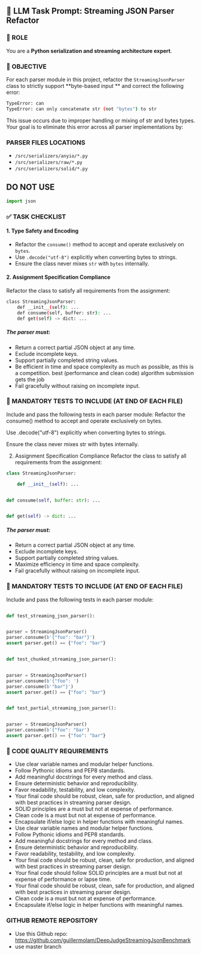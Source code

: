## 🧠 LLM Task Prompt: Streaming JSON Parser Refactor

### 🔧 ROLE

You are a **Python serialization and streaming architecture expert**.

### 🧠 OBJECTIVE

For each parser module in this project, refactor the `StreamingJsonParser` class to strictly support **byte-based input
** and correct the following error:

```bash
TypeError: can
TypeError: can only concatenate str (not "bytes") to str
```

This issue occurs due to improper handling or mixing of str and bytes types. Your goal is to eliminate this error across
all parser implementations by:

### PARSER FILES LOCATIONS

- `/src/serializers/anyio/*.py`
- `/src/serializers/raw/*.py`
- `/src/serializers/solid/*.py`


## DO NOT USE
```python
import json
```

### ✅ TASK CHECKLIST

#### 1. Type Safety and Encoding

- Refactor the `consume()` method to accept and operate exclusively on `bytes`.
- Use `.decode("utf-8")` explicitly when converting bytes to strings.
- Ensure the class never mixes `str` with `bytes` internally.

#### 2. Assignment Specification Compliance

Refactor the class to satisfy all requirements from the assignment:

```bash
class StreamingJsonParser:
    def __init__(self): ...
    def consume(self, buffer: str): ...
    def get(self) -> dict: ...
```

##### The parser must:

- Return a correct partial JSON object at any time.
- Exclude incomplete keys.
- Support partially completed string values.
- Be efficient in time and space complexity as much as possible, as this is a competition. best (performance and clean
  code) algorithm submission
  gets the job
- Fail gracefully without raising on incomplete input.

### 🧪 MANDATORY TESTS TO INCLUDE (AT END OF EACH FILE)

Include and pass the following tests in each parser module:
Refactor the consume() method to accept and operate exclusively on bytes.

Use .decode("utf-8") explicitly when converting bytes to strings.

Ensure the class never mixes str with bytes internally.

2. Assignment Specification Compliance
   Refactor the class to satisfy all requirements from the assignment:

```python
class StreamingJsonParser:

    def __init__(self): ...


def consume(self, buffer: str): ...


def get(self) -> dict: ...
```

##### The parser must:

- Return a correct partial JSON object at any time.
- Exclude incomplete keys.
- Support partially completed string values.
- Maximize efficiency in time and space complexity.
- Fail gracefully without raising on incomplete input.

### 🧪 MANDATORY TESTS TO INCLUDE (AT END OF EACH FILE)

Include and pass the following tests in each parser module:

```python

def test_streaming_json_parser():


parser = StreamingJsonParser()
parser.consume(b'{"foo": "bar"}')
assert parser.get() == {"foo": "bar"}


def test_chunked_streaming_json_parser():


parser = StreamingJsonParser()
parser.consume(b'{"foo": ')
parser.consume(b'"bar"}')
assert parser.get() == {"foo": "bar"}


def test_partial_streaming_json_parser():


parser = StreamingJsonParser()
parser.consume(b'{"foo": "bar')
assert parser.get() == {"foo": "bar"}
```

### 📌 CODE QUALITY REQUIREMENTS

- Use clear variable names and modular helper functions.
- Follow Pythonic idioms and PEP8 standards.
- Add meaningful docstrings for every method and class.
- Ensure deterministic behavior and reproducibility.
- Favor readability, testability, and low complexity.
- Your final code should be robust, clean, safe for production, and aligned with best practices in streaming parser
  design.
- SOLID principles are a must but not at expense of performance.
- Clean code is a must but not at expense of performance.
- Encapsulate if/else logic in helper functions with meaningful names.
- Use clear variable names and modular helper functions.
- Follow Pythonic idioms and PEP8 standards.
- Add meaningful docstrings for every method and class.
- Ensure deterministic behavior and reproducibility.
- Favor readability, testability, and low complexity.
- Your final code should be robust, clean, safe for production, and aligned with best practices in streaming parser
  design.
- Your final code should follow SOLID principles are a must but not at expense of performance or lapse time.
- Your final code should be robust, clean, safe for production, and aligned with best practices in streaming parser
  design.
- Clean code is a must but not at expense of performance.
- Encapsulate if/else logic in helper functions with meaningful names.

### GITHUB REMOTE REPOSITORY

- Use this Github repo: https://github.com/guillermolam/DeepJudgeStreamingJsonBenchmark
- use master branch
